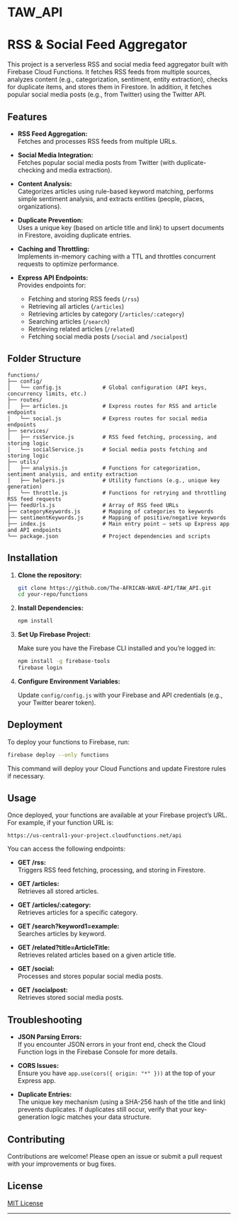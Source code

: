 # TAW_API



# RSS & Social Feed Aggregator

This project is a serverless RSS and social media feed aggregator built with Firebase Cloud Functions. It fetches RSS feeds from multiple sources, analyzes content (e.g., categorization, sentiment, entity extraction), checks for duplicate items, and stores them in Firestore. In addition, it fetches popular social media posts (e.g., from Twitter) using the Twitter API.

## Features

- **RSS Feed Aggregation:**  
  Fetches and processes RSS feeds from multiple URLs.

- **Social Media Integration:**  
  Fetches popular social media posts from Twitter (with duplicate-checking and media extraction).

- **Content Analysis:**  
  Categorizes articles using rule-based keyword matching, performs simple sentiment analysis, and extracts entities (people, places, organizations).

- **Duplicate Prevention:**  
  Uses a unique key (based on article title and link) to upsert documents in Firestore, avoiding duplicate entries.

- **Caching and Throttling:**  
  Implements in-memory caching with a TTL and throttles concurrent requests to optimize performance.

- **Express API Endpoints:**  
  Provides endpoints for:
  - Fetching and storing RSS feeds (`/rss`)
  - Retrieving all articles (`/articles`)
  - Retrieving articles by category (`/articles/:category`)
  - Searching articles (`/search`)
  - Retrieving related articles (`/related`)
  - Fetching social media posts (`/social` and `/socialpost`)

## Folder Structure

```
functions/
├── config/
│   └── config.js             # Global configuration (API keys, concurrency limits, etc.)
├── routes/
│   ├── articles.js           # Express routes for RSS and article endpoints
│   └── social.js             # Express routes for social media endpoints
├── services/
│   ├── rssService.js         # RSS feed fetching, processing, and storing logic
│   └── socialService.js      # Social media posts fetching and storing logic
├── utils/
│   ├── analysis.js           # Functions for categorization, sentiment analysis, and entity extraction
│   ├── helpers.js            # Utility functions (e.g., unique key generation)
│   └── throttle.js           # Functions for retrying and throttling RSS feed requests
├── feedUrls.js               # Array of RSS feed URLs
├── categoryKeywords.js       # Mapping of categories to keywords
├── sentimentKeywords.js      # Mapping of positive/negative keywords
├── index.js                  # Main entry point – sets up Express app and API endpoints
└── package.json              # Project dependencies and scripts
```

## Installation

1. **Clone the repository:**

   ```bash
   git clone https://github.com/The-AFRICAN-WAVE-API/TAW_API.git
   cd your-repo/functions
   ```

2. **Install Dependencies:**

   ```bash
   npm install
   ```

3. **Set Up Firebase Project:**

   Make sure you have the Firebase CLI installed and you’re logged in:

   ```bash
   npm install -g firebase-tools
   firebase login
   ```

4. **Configure Environment Variables:**

   Update `config/config.js` with your Firebase and API credentials (e.g., your Twitter bearer token).

## Deployment

To deploy your functions to Firebase, run:

```bash
firebase deploy --only functions
```

This command will deploy your Cloud Functions and update Firestore rules if necessary.

## Usage

Once deployed, your functions are available at your Firebase project’s URL. For example, if your function URL is:

```
https://us-central1-your-project.cloudfunctions.net/api
```

You can access the following endpoints:

- **GET /rss:**  
  Triggers RSS feed fetching, processing, and storing in Firestore.

- **GET /articles:**  
  Retrieves all stored articles.

- **GET /articles/:category:**  
  Retrieves articles for a specific category.

- **GET /search?keyword1=example:**  
  Searches articles by keyword.

- **GET /related?title=ArticleTitle:**  
  Retrieves related articles based on a given article title.

- **GET /social:**  
  Processes and stores popular social media posts.

- **GET /socialpost:**  
  Retrieves stored social media posts.

## Troubleshooting

- **JSON Parsing Errors:**  
  If you encounter JSON errors in your front end, check the Cloud Function logs in the Firebase Console for more details.

- **CORS Issues:**  
  Ensure you have `app.use(cors({ origin: "*" }))` at the top of your Express app.

- **Duplicate Entries:**  
  The unique key mechanism (using a SHA-256 hash of the title and link) prevents duplicates. If duplicates still occur, verify that your key-generation logic matches your data structure.

## Contributing

Contributions are welcome! Please open an issue or submit a pull request with your improvements or bug fixes.

## License

[MIT License](LICENSE)

---

